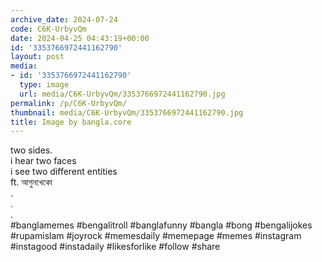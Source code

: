 ```yaml
---
archive_date: 2024-07-24
code: C6K-UrbyvQm
date: 2024-04-25 04:43:19+00:00
id: '3353766972441162790'
layout: post
media:
- id: '3353766972441162790'
  type: image
  url: media/C6K-UrbyvQm/3353766972441162790.jpg
permalink: /p/C6K-UrbyvQm/
thumbnail: media/C6K-UrbyvQm/3353766972441162790.jpg
title: Image by bangla.core
---
```


two sides.  
i hear two faces  
i see two different entities  
ft. আগুনখেকো   
.  
.  
.  
#banglamemes #bengalitroll #banglafunny #bangla #bong #bengalijokes #rupamislam #joyrock #memesdaily #memepage #memes #instagram #instagood #instadaily #likesforlike #follow #share